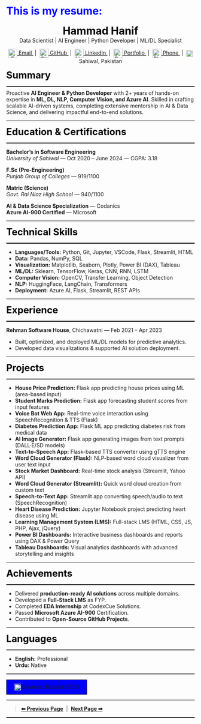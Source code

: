 <h1 style="color:blue; font-size:2em;"><i class="fas fa-cogs"></i> This is my resume:</h1>
<p align="center">
    <span style="color:black; font-size:2em;"><strong>Hammad Hanif</strong></span><br>
    Data Scientist | AI Engineer | Python Developer | ML/DL Specialist<br>
</p>

<p align="center">
    <a href="mailto:hamadhanif267@gmail.com" title="Email">
        <img src="https://cdn.jsdelivr.net/npm/@fortawesome/fontawesome-free@6.4.2/svgs/solid/envelope.svg" alt="Email" width="24" style="vertical-align:middle;"/> Email
    </a> &nbsp;|&nbsp;
    <a href="https://github.com/hammadhanif267" title="GitHub">
        <img src="https://cdn.jsdelivr.net/npm/@fortawesome/fontawesome-free@6.4.2/svgs/brands/github.svg" alt="GitHub" width="24" style="vertical-align:middle;"/> GitHub
    </a> &nbsp;|&nbsp;
    <a href="https://www.linkedin.com/in/hammad-hanif-153a182bb/" title="LinkedIn">
        <img src="https://cdn.jsdelivr.net/npm/@fortawesome/fontawesome-free@6.4.2/svgs/brands/linkedin.svg" alt="LinkedIn" width="24" style="vertical-align:middle;"/> LinkedIn
    </a> &nbsp;|&nbsp;
    <a href="https://hammadhanif267.github.io/My_AI_Portfolio/" title="Portfolio">
        <img src="https://cdn.jsdelivr.net/npm/@fortawesome/fontawesome-free@6.4.2/svgs/solid/briefcase.svg" alt="Portfolio" width="24" style="vertical-align:middle;"/> Portfolio
    </a> &nbsp;|&nbsp;
    <a href="tel:+923017379199" title="Phone">
        <img src="https://cdn.jsdelivr.net/npm/@fortawesome/fontawesome-free@6.4.2/svgs/solid/phone.svg" alt="Phone" width="24" style="vertical-align:middle;"/> Phone
    </a> &nbsp;|&nbsp;
    <span title="Location">
        <img src="https://cdn.jsdelivr.net/npm/@fortawesome/fontawesome-free@6.4.2/svgs/solid/location-dot.svg" alt="Location" width="18" style="vertical-align:middle;"/> Sahiwal, Pakistan
    </span>
</p>


<span style="color:black; font-size:1.8em;"><strong>Summary</strong></span>
<div style="height:2px; background-color:#000; margin:8px 0;"></div>
<p style="margin-top:4px;">
    Proactive <strong>AI Engineer & Python Developer</strong> with 2+ years of hands-on expertise in <strong>ML, DL, NLP, Computer Vision, and Azure AI</strong>. Skilled in crafting scalable AI-driven systems, completing extensive mentorship in AI & Data Science, and delivering impactful end-to-end solutions.
</p>

---

<span style="color:black; font-size:1.8em;"><strong>Education & Certifications</strong></span>
<div style="height:2px; background-color:#000; margin:8px 0;"></div>

<strong>Bachelor’s in Software Engineering</strong>  
<em>University of Sahiwal</em> — Oct 2020 – June 2024 — CGPA: 3.18  

<strong>F.Sc (Pre-Engineering)</strong>  
<em>Punjab Group of Colleges</em> — 919/1100  

<strong>Matric (Science)</strong>  
<em>Govt. Rai Niaz High School</em> — 940/1100  

<strong>AI & Data Science Specialization</strong> — Codanics  
<strong>Azure AI-900 Certified</strong> — Microsoft  

---

<span style="color:black; font-size:1.8em;"><strong>Technical Skills</strong></span>
<div style="height:2px; background-color:#000; margin:8px 0;"></div>

- <strong>Languages/Tools:</strong> Python, Git, Jupyter, VSCode, Flask, Streamlit, HTML  
- <strong>Data:</strong> Pandas, NumPy, SQL  
- <strong>Visualization:</strong> Matplotlib, Seaborn, Plotly, Power BI (DAX), Tableau  
- <strong>ML/DL:</strong> Sklearn, TensorFlow, Keras, CNN, RNN, LSTM  
- <strong>Computer Vision:</strong> OpenCV, Transfer Learning, Object Detection  
- <strong>NLP:</strong> HuggingFace, LangChain, Transformers  
- <strong>Deployment:</strong> Azure AI, Flask, Streamlit, REST APIs  

---

<span style="color:black; font-size:1.8em;"><strong>Experience</strong></span>
<div style="height:2px; background-color:#000; margin:8px 0;"></div>

<strong>Rehman Software House</strong>, Chichawatni — Feb 2021 – Apr 2023  

- Built, optimized, and deployed ML/DL models for predictive analytics.  
- Developed data visualizations & supported AI solution deployment.  

---

<span style="color:black; font-size:1.8em;"><strong>Projects</strong></span>
<div style="height:2px; background-color:#000; margin:8px 0;"></div>

- <strong>House Price Prediction:</strong> Flask app predicting house prices using ML (area-based input)  
- <strong>Student Marks Prediction:</strong> Flask app forecasting student scores from input features  
- <strong>Voice Bot Web App:</strong> Real-time voice interaction using SpeechRecognition & TTS (Flask)  
- <strong>Diabetes Prediction App:</strong> Flask ML app predicting diabetes risk from medical data  
- <strong>AI Image Generator:</strong> Flask app generating images from text prompts (DALL·E/SD models)  
- <strong>Text-to-Speech App:</strong> Flask-based TTS converter using gTTS engine  
- <strong>Word Cloud Generator (Flask):</strong> NLP-based word cloud visualizer from user text input  
- <strong>Stock Market Dashboard:</strong> Real-time stock analysis (Streamlit, Yahoo API)  
- <strong>Word Cloud Generator (Streamlit):</strong> Quick word cloud creation from custom text  
- <strong>Speech-to-Text App:</strong> Streamlit app converting speech/audio to text (SpeechRecognition)  
- <strong>Heart Disease Prediction:</strong> Jupyter Notebook project predicting heart disease using ML  
- <strong>Learning Management System (LMS):</strong> Full-stack LMS (HTML, CSS, JS, PHP, Ajax, jQuery)  
- <strong>Power BI Dashboards:</strong> Interactive business dashboards and reports using DAX & Power Query  
- <strong>Tableau Dashboards:</strong> Visual analytics dashboards with advanced storytelling and insights

---
<span style="color:black; font-size:1.8em;"><strong>Achievements</strong></span>
<div style="height:2px; background-color:#000; margin:8px 0;"></div>

- Delivered <strong>production-ready AI solutions</strong> across multiple domains.  
- Developed a <strong>Full-Stack LMS</strong> as FYP.  
- Completed <strong>EDA Internship</strong> at CodexCue Solutions.  
- Passed <strong>Microsoft Azure AI-900</strong> Certification.  
- Contributed to <strong>Open-Source GitHub Projects</strong>.  

---

<span style="color:black; font-size:1.8em;"><strong>Languages</strong></span>
<div style="height:2px; background-color:#000; margin:8px 0;"></div>

- <strong>English:</strong> Professional  
- <strong>Urdu:</strong> Native  

<div style="height:2px; background-color:#000; margin:8px 0;"></div>

<button style="text-align:center; border: 1px solid black;
    padding: 10px 20px;
    background: blue;
    color: white;">
[<img src="https://cdn.jsdelivr.net/npm/@fortawesome/fontawesome-free@6.4.2/svgs/solid/file-pdf.svg" alt="PDF" width="18" style="vertical-align:middle; "/> Download Resume (PDF)](Hammad_Hanif_Resume.pdf)
</button>

----

> [**⬅ Previous Page**](skills.md) &nbsp;|&nbsp; [**Next Page ➡**](about.md)
<div style="height:2px; background-color:#000; margin:8px 0;"></div>